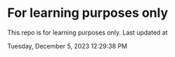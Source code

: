 # For learning purposes only
This repo is for learning purposes only.
Last updated at

Tuesday, December 5, 2023 12:29:38 PM

